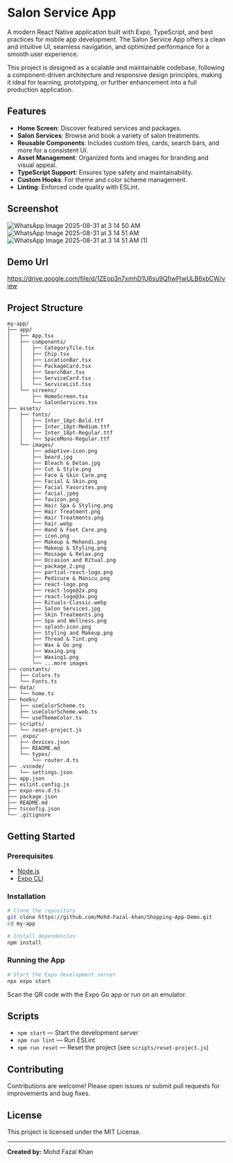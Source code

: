 # Salon Service App

A modern React Native application built with Expo, TypeScript, and best practices for mobile app development. The Salon Service App offers a clean and intuitive UI, seamless navigation, and optimized performance for a smooth user experience.

This project is designed as a scalable and maintainable codebase, following a component-driven architecture and responsive design principles, making it ideal for learning, prototyping, or further enhancement into a full production application.

## Features

- **Home Screen**: Discover featured services and packages.
- **Salon Services**: Browse and book a variety of salon treatments.
- **Reusable Components**: Includes custom tiles, cards, search bars, and more for a consistent UI.
- **Asset Management**: Organized fonts and images for branding and visual appeal.
- **TypeScript Support**: Ensures type safety and maintainability.
- **Custom Hooks**: For theme and color scheme management.
- **Linting**: Enforced code quality with ESLint.

## Screenshot
![WhatsApp Image 2025-08-31 at 3 14 50 AM](https://github.com/user-attachments/assets/a83b68aa-9222-465b-b1c2-73b1d9b305f5)
![WhatsApp Image 2025-08-31 at 3 14 51 AM](https://github.com/user-attachments/assets/c2931c0b-408a-42e1-8867-016cd96944fc)
![WhatsApp Image 2025-08-31 at 3 14 51 AM (1)](https://github.com/user-attachments/assets/5265d3a8-461c-427c-a085-89763ebf6771)


## Demo Url
https://drive.google.com/file/d/1ZEop3n7xmhD1U6su9QfiwPlwULB6xbCW/view



## Project Structure

```
my-app/
├── app/
│   ├── App.tsx
│   ├── components/
│   │   ├── CategoryTile.tsx
│   │   ├── Chip.tsx
│   │   ├── LocationBar.tsx
│   │   ├── PackageCard.tsx
│   │   ├── SearchBar.tsx
│   │   ├── ServiceCard.tsx
│   │   └── ServiceList.tsx
│   └── screens/
│       ├── HomeScreen.tsx
│       └── SalonServices.tsx
├── assets/
│   ├── fonts/
│   │   ├── Inter_18pt-Bold.ttf
│   │   ├── Inter_18pt-Medium.ttf
│   │   ├── Inter_18pt-Regular.ttf
│   │   └── SpaceMono-Regular.ttf
│   └── images/
│       ├── adaptive-icon.png
│       ├── beard.jpg
│       ├── Bleach & Detan.jpg
│       ├── Cut & Style.png
│       ├── Face & Skin Care.png
│       ├── Facial & Skin.png
│       ├── Facial Favorites.png
│       ├── facial.jpeg
│       ├── favicon.png
│       ├── Hair Spa & Styling.png
│       ├── Hair Treatment.png
│       ├── Hair Treatments.png
│       ├── hair.webp
│       ├── Hand & Foot Care.png
│       ├── icon.png
│       ├── Makeup & Mehendi.png
│       ├── Makeup & Styling.png
│       ├── Massage & Relax.png
│       ├── Occasion and Ritual.png
│       ├── package_2.png
│       ├── partial-react-logo.png
│       ├── Pedicure & Manicu.png
│       ├── react-logo.png
│       ├── react-logo@2x.png
│       ├── react-logo@3x.png
│       ├── Rituals-Classic.webp
│       ├── Salon Services.jpg
│       ├── Skin Treatments.png
│       ├── Spa and Wellness.png
│       ├── splash-icon.png
│       ├── Styling and Makeup.png
│       ├── Thread & Tint.png
│       ├── Wax & Go.png
│       ├── Waxing.png
│       ├── Waxing1.png
│       └── ...more images
├── constants/
│   ├── Colors.ts
│   └── Fonts.ts
├── data/
│   └── home.ts
├── hooks/
│   ├── useColorScheme.ts
│   ├── useColorScheme.web.ts
│   └── useThemeColor.ts
├── scripts/
│   └── reset-project.js
├── .expo/
│   ├── devices.json
│   ├── README.md
│   └── types/
│       └── router.d.ts
├── .vscode/
│   └── settings.json
├── app.json
├── eslint.config.js
├── expo-env.d.ts
├── package.json
├── README.md
├── tsconfig.json
└── .gitignore
```

## Getting Started

### Prerequisites

- [Node.js](https://nodejs.org/)
- [Expo CLI](https://docs.expo.dev/get-started/installation/)

### Installation

```bash
# Clone the repository
git clone https://github.com/Mohd-Fazal-khan/Shopping-App-Demo.git
cd my-app

# Install dependencies
npm install
```

### Running the App

```bash
# Start the Expo development server
npx expo start
```

Scan the QR code with the Expo Go app or run on an emulator.

## Scripts

- `npm start` — Start the development server
- `npm run lint` — Run ESLint
- `npm run reset` — Reset the project (see `scripts/reset-project.js`)

## Contributing

Contributions are welcome! Please open issues or submit pull requests for improvements and bug fixes.

## License

This project is licensed under the MIT License.

---

**Created by:** Mohd Fazal Khan
